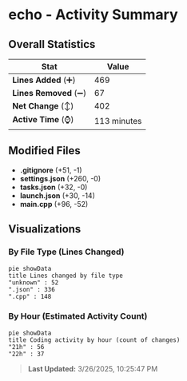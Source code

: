# echo - Activity Summary 

## Overall Statistics

| Stat                   | Value                                                             |
| ---------------------- | ----------------------------------------------------------------- |
| **Lines Added** (➕)   | 469                                          |
| **Lines Removed** (➖) | 67                                        |
| **Net Change** (↕)    | 402                |
| **Active Time** (⌚)   | 113 minutes |


## Modified Files
- **.gitignore** (+51, -1)
- **settings.json** (+260, -0)
- **tasks.json** (+32, -0)
- **launch.json** (+30, -14)
- **main.cpp** (+96, -52)

## Visualizations

### By File Type (Lines Changed)

```mermaid
pie showData
title Lines changed by file type
"unknown" : 52
".json" : 336
".cpp" : 148
```

### By Hour (Estimated Activity Count)

```mermaid
pie showData
title Coding activity by hour (count of changes)
"21h" : 56
"22h" : 37
```


> **Last Updated:** 3/26/2025, 10:25:47 PM
